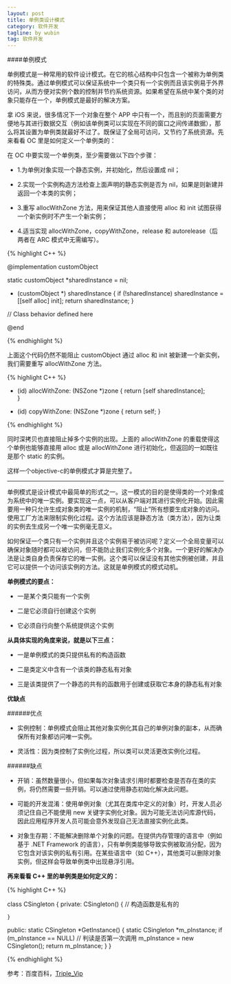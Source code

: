 ```yaml
---
layout: post
title: 单例类设计模式
category: 软件开发
tagline: by wubin
tag: 软件开发
---
```


####单例模式

单例模式是一种常用的软件设计模式。在它的核心结构中只包含一个被称为单例类的特殊类。通过单例模式可以保证系统中一个类只有一个实例而且该实例易于外界访问，从而方便对实例个数的控制并节约系统资源。如果希望在系统中某个类的对象只能存在一个，单例模式是最好的解决方案。
<!--more-->
拿 iOS 来说，很多情况下一个对象在整个 APP 中只有一个，而且别的页面需要方便地与其进行数据交互（例如该单例类可以实现在不同的窗口之间传递数据），那么将其设置为单例类就最好不过了。既保证了全局可访问，又节约了系统资源。先来看看 OC 里是如何定义一个单例类的：

在 OC 中要实现一个单例类，至少需要做以下四个步骤：

* 1.为单例对象实现一个静态实例，并初始化，然后设置成 nil；

* 2.实现一个实例构造方法检查上面声明的静态实例是否为 nil，如果是则新建并返回一个本类的实例；

* 3.重写 allocWithZone 方法，用来保证其他人直接使用 alloc 和 init 试图获得一个新实例时不产生一个新实例；

* 4.适当实现 allocWithZone，copyWithZone，release 和 autorelease（后两者在 ARC 模式中无需编写）。

{% highlight C++ %}

@implementation customObject

static customObject *sharedInstance = nil;

+ (customObject *) sharedInstance {
	if (!sharedInstance)
		sharedInstance = [[self alloc] init];
	return sharedInstance;
}

// Class behavior defined here

@end

{% endhighlight %}

上面这个代码仍然不能阻止 customObject 通过 alloc 和 init 被新建一个新实例，我们需要重写 allocWithZone 方法。

{% highlight C++ %}

+ (id) allocWithZone: (NSZone *)zone {
	return [self sharedInstance];	
}

- (id) copyWithZone: (NSZone *)zone {
	return self;
}

{% endhighlight %}

同时深拷贝也直接阻止掉多个实例的出现。上面的 allocWithZone 的重载使得这个单例也能够直接用 alloc 或是 allocWithZone 进行初始化，但返回的一如既往是那个 static 的实例。

这样一个objective-c的单例模式才算是完整了。

______________________________________________

单例模式是设计模式中最简单的形式之一。这一模式的目的是使得类的一个对象成为系统中的唯一实例。要实现这一点，可以从客户端对其进行实例化开始。因此需要用一种只允许生成对象类的唯一实例的机制，“阻止”所有想要生成对象的访问。使用工厂方法来限制实例化过程。这个方法应该是静态方法（类方法），因为让类的实例去生成另一个唯一实例毫无意义。

如何保证一个类只有一个实例并且这个实例易于被访问呢？定义一个全局变量可以确保对象随时都可以被访问，但不能防止我们实例化多个对象。一个更好的解决办法是让类自身负责保存它的唯一实例。这个类可以保证没有其他实例被创建，并且它可以提供一个访问该实例的方法。这就是单例模式的模式动机。

**单例模式的要点：**

* 一是某个类只能有一个实例

* 二是它必须自行创建这个实例

* 它必须自行向整个系统提供这个实例

**从具体实现的角度来说，就是以下三点：**

* 一是单例模式的类只提供私有的构造函数

* 二是类定义中含有一个该类的静态私有对象

* 三是该类提供了一个静态的共有的函数用于创建或获取它本身的静态私有对象

**优缺点**

######优点

* 实例控制：单例模式会阻止其他对象实例化其自己的单例对象的副本，从而确保所有对象都访问唯一实例。

* 灵活性：因为类控制了实例化过程，所以类可以灵活更改实例化过程。

######缺点

* 开销：虽然数量很小，但如果每次对象请求引用时都要检查是否存在类的实例，将仍然需要一些开销。可以通过使用静态初始化解决此问题。

* 可能的开发混淆：使用单例对象（尤其在类库中定义的对象）时，开发人员必须记住自己不能使用 new 关键字实例化对象。因为可能无法访问库源代码，因此应用程序开发人员可能会意外发现自己无法直接实例化此类。

* 对象生存期：不能解决删除单个对象的问题。在提供内存管理的语言中（例如基于 .NET Framework 的语言），只有单例类能够导致实例被取消分配，因为它包含对该实例的私有引用。在某些语言中（如 C++），其他类可以删除对象实例，但这样会导致单例类中出现悬浮引用。

**再来看看 C++ 里的单例类是如何定义的：**

{% highlight C++ %}

class CSingleton {
private:
	CSingleton() { // 构造函数是私有的

	}
public:
	static CSingleton *GetInstance() {
		static CSingleton *m_pInstance;
		if (m_pInstance == NULL) // 判读是否第一次调用
			m_pInstance = new CSingleton();
		return m_pInstance;
	}
}

{% endhighlight %}

参考：百度百科，[Triple_Vip](http://blog.csdn.net/zhaopenghhhhhh/article/details/11768825)